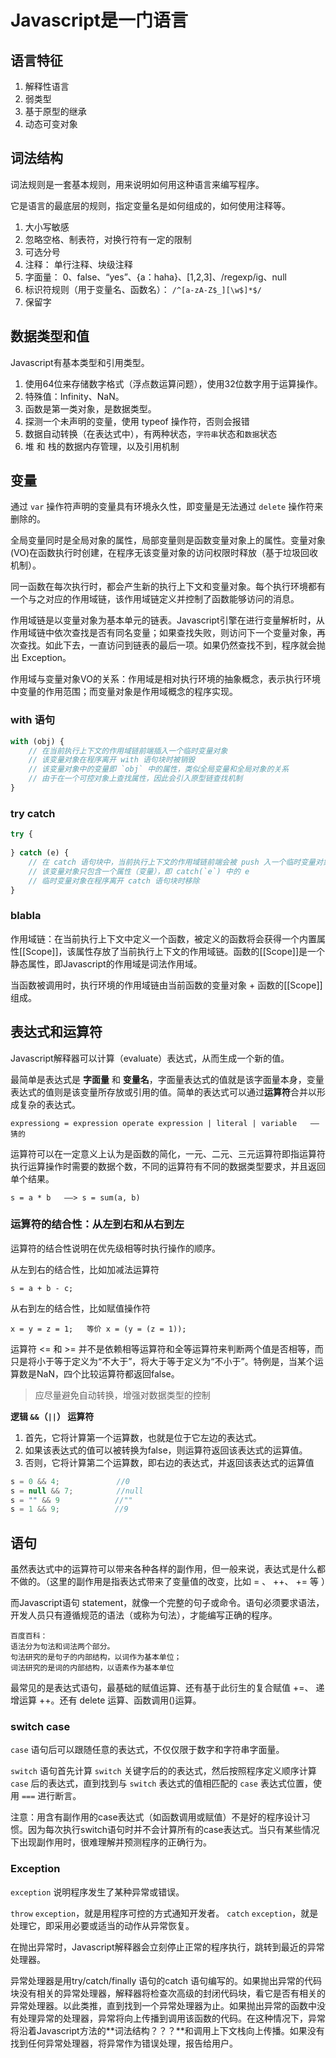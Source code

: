 # Javascript是一门语言

## 语言特征

 1. 解释性语言
 2. 弱类型
 3. 基于原型的继承
 4. 动态可变对象

## 词法结构

词法规则是一套基本规则，用来说明如何用这种语言来编写程序。

它是语言的最底层的规则，指定变量名是如何组成的，如何使用注释等。

1. 大小写敏感
2. 忽略空格、制表符，对换行符有一定的限制
3. 可选分号
4. 注释： 单行注释、块级注释
5. 字面量： 0、false、“yes”、{a：haha}、[1,2,3]、/regexp/ig、null
6. 标识符规则（用于变量名、函数名）： `/^[a-zA-Z$_][\w$]*$/`  
7. 保留字

## 数据类型和值

Javascript有基本类型和引用类型。

1. 使用64位来存储数字格式（浮点数运算问题），使用32位数字用于运算操作。
2. 特殊值：Infinity、NaN。
3. 函数是第一类对象，是数据类型。
4. 探测一个未声明的变量，使用 typeof 操作符，否则会报错
5. 数据自动转换（在表达式中），有两种状态，`字符串`状态和`数据`状态
6. 堆 和 栈的数据内存管理，以及引用机制

## 变量

通过 `var` 操作符声明的变量具有环境永久性，即变量是无法通过 `delete` 操作符来删除的。

全局变量同时是全局对象的属性，局部变量则是函数变量对象上的属性。变量对象(VO)在函数执行时创建，在程序无该变量对象的访问权限时释放（基于垃圾回收机制）。

同一函数在每次执行时，都会产生新的执行上下文和变量对象。每个执行环境都有一个与之对应的作用域链，该作用域链定义并控制了函数能够访问的消息。

作用域链是以变量对象为基本单元的链表。Javascript引擎在进行变量解析时，从作用域链中依次查找是否有同名变量；如果查找失败，则访问下一个变量对象，再次查找。如此下去，一直访问到链表的最后一项。如果仍然查找不到，程序就会抛出 Exception。

作用域与变量对象VO的关系：作用域是相对执行环境的抽象概念，表示执行环境中变量的作用范围；而变量对象是作用域概念的程序实现。

### with 语句

```javascript
with (obj) {
    // 在当前执行上下文的作用域链前端插入一个临时变量对象
    // 该变量对象在程序离开 with 语句块时被销毁
    // 该变量对象中的变量即 `obj` 中的属性，类似全局变量和全局对象的关系
    // 由于在一个可控对象上查找属性，因此会引入原型链查找机制
}
```

### try catch

```javascript
try {
    
} catch (e) {
    // 在 catch 语句块中，当前执行上下文的作用域链前端会被 push 入一个临时变量对象
    // 该变量对象只包含一个属性（变量），即 catch(`e`) 中的 e
    // 临时变量对象在程序离开 catch 语句块时移除
}
```

### blabla

作用域链：在当前执行上下文中定义一个函数，被定义的函数将会获得一个内置属性[[Scope]]，该属性存放了当前执行上下文的作用域链。函数的[[Scope]]是一个静态属性，即Javascript的作用域是词法作用域。

当函数被调用时，执行环境的作用域链由当前函数的变量对象 + 函数的[[Scope]] 组成。

## 表达式和运算符

Javascript解释器可以计算（evaluate）表达式，从而生成一个新的值。

最简单是表达式是 **字面量** 和 **变量名**，字面量表达式的值就是该字面量本身，变量表达式的值则是该变量所存放或引用的值。简单的表达式可以通过**运算符**合并以形成复杂的表达式。  

    expressiong = expression operate expression | literal | variable   ——猜的

运算符可以在一定意义上认为是函数的简化，一元、二元、三元运算符即指运算符执行运算操作时需要的数据个数，不同的运算符有不同的数据类型要求，并且返回单个结果。

    s = a * b   ——> s = sum(a, b)      

### 运算符的结合性：从左到右和从右到左

运算符的结合性说明在优先级相等时执行操作的顺序。

从左到右的结合性，比如加减法运算符
    
    s = a + b - c;

从右到左的结合性，比如赋值操作符

    x = y = z = 1;   等价 x = (y = (z = 1));

运算符 <= 和 >= 并不是依赖相等运算符和全等运算符来判断两个值是否相等，而只是将小于等于定义为“不大于”，将大于等于定义为“不小于”。特例是，当某个运算数是NaN，四个比较运算符都返回false。

 > 应尽量避免自动转换，增强对数据类型的控制


**逻辑 `&&`（`||`） 运算符**

 1. 首先，它将计算第一个运算数，也就是位于它左边的表达式。
 2. 如果该表达式的值可以被转换为false，则运算符返回该表达式的运算值。
 3. 否则，它将计算第二个运算数，即右边的表达式，并返回该表达式的运算值

```javascript
s = 0 && 4;   　        //0
s = null && 7;   　     //null
s = "" && 9     　　    //""
s = 1 && 9;    　　     //9
```

## 语句

虽然表达式中的运算符可以带来各种各样的副作用，但一般来说，表达式是什么都不做的。（这里的副作用是指表达式带来了变量值的改变，比如 = 、 ++、 += 等 ）

而Javascript语句 statement，就像一个完整的句子或命令。语句必须要求语法，开发人员只有遵循规范的语法（或称为句法），才能编写正确的程序。

    百度百科：
    语法分为句法和词法两个部分。
    句法研究的是句子的内部结构，以词作为基本单位；
    词法研究的是词的内部结构，以语素作为基本单位

最常见的是表达式语句，最基础的赋值运算、还有基于此衍生的复合赋值 +=、 递增运算 ++。还有 delete 运算、函数调用()运算。

### switch case 

`case` 语句后可以跟随任意的表达式，不仅仅限于数字和字符串字面量。

`switch` 语句首先计算 `switch` 关键字后的的表达式，然后按照程序定义顺序计算 `case` 后的表达式，直到找到与 `switch` 表达式的值相匹配的 `case` 表达式位置，使用 `===` 进行断言。

注意：用含有副作用的case表达式（如函数调用或赋值）不是好的程序设计习惯。因为每次执行switch语句时并不会计算所有的case表达式。当只有某些情况下出现副作用时，很难理解并预测程序的正确行为。

### Exception

`exception` 说明程序发生了某种异常或错误。

`throw` `exception`，就是用程序可控的方式通知开发者。
`catch` `exception`，就是处理它，即采用必要或适当的动作从异常恢复。

在抛出异常时，Javascript解释器会立刻停止正常的程序执行，跳转到最近的异常处理器。

异常处理器是用try/catch/finally 语句的catch 语句编写的。如果抛出异常的代码块没有相关的异常处理器，解释器将检查次高级的封闭代码块，看它是否有相关的异常处理器。以此类推，直到找到一个异常处理器为止。如果抛出异常的函数中没有处理异常的处理器，异常将向上传播到调用该函数的代码。在这种情况下，异常将沿着Javascript方法的**词法结构？？？**和调用上下文栈向上传播。如果没有找到任何异常处理器，将异常作为错误处理，报告给用户。
